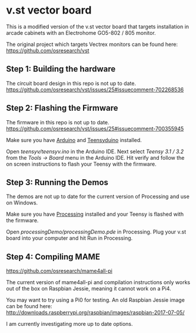 v.st vector board
====
This is a modified version of the v.st vector board that targets installation in arcade cabinets with an Electrohome GO5-802 / 805 monitor.

The original project which targets Vectrex monitors can be found here: https://github.com/osresearch/vst

## Step 1: Building the hardware
The circuit board design in this repo is not up to date.  
https://github.com/osresearch/vst/issues/25#issuecomment-702268536

## Step 2: Flashing the Firmware
The firmware in this repo is not up to date.
https://github.com/osresearch/vst/issues/25#issuecomment-700355945

Make sure you have [Arduino](https://www.arduino.cc/en/Main/Software) and [Teensyduino](https://www.pjrc.com/teensy/td_download.html) installed.

Open *teensyv/teensyv.ino* in the Arduino IDE. Next select *Teensy 3.1 / 3.2* from the *Tools -> Board* menu in the Arduino IDE. Hit verify and follow the on screen instructions to flash your Teensy with the firmware.

## Step 3: Running the Demos
The demos are not up to date for the current version of Processing and use on Windows.

Make sure you have [Processing](https://processing.org/) installed and your Teensy is flashed with the firmware.

Open *processingDemo/processingDemo.pde* in Processing. Plug your v.st board into your computer and hit Run in Processing.

## Step 4: Compiling MAME
https://github.com/osresearch/mame4all-pi

The current version of mame4all-pi and compilation instructions only works out of the box on Raspbian Jessie, meaning it cannot work on a Pi4.

You may want to try using a Pi0 for testing.  An old Raspbian Jessie image can be found here:
http://downloads.raspberrypi.org/raspbian/images/raspbian-2017-07-05/

I am currently investigating more up to date options.
